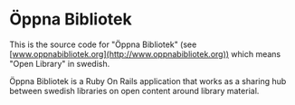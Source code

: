 Öppna Bibliotek
===============

This is the source code for "Öppna Bibliotek" (see [www.oppnabibliotek.org](http://www.oppnabibliotek.org)) which means "Open Library" in swedish.

Öppna Bibliotek is a Ruby On Rails application that works as a sharing hub between swedish libraries on  open content around library material.
